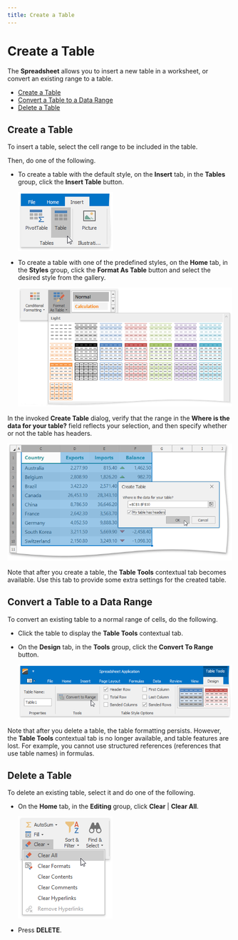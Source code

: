 ```yaml
---
title: Create a Table
---
```

# Create a Table
The **Spreadsheet** allows you to insert a new table in a worksheet, or convert an existing range to a table.
* [Create a Table](#create)
* [Convert a Table to a Data Range](#convert)
* [Delete a Table](#delete)

## <a name="create"/>Create a Table
To insert a table, select the cell range to be included in the table.

Then, do one of the following.
* To create a table with the default style, on the **Insert** tab, in the **Tables** group, click the **Insert Table** button.
	
	![InsertTableButton](../../../images/img22414.png)
* To create a table with one of the predefined styles, on the **Home** tab, in the **Styles** group, click the **Format As Table** button and select the desired style from the gallery.
	
	![Spreadsheet_FormatAsTable](../../../images/img22670.png)

In the invoked **Create Table** dialog, verify that the range in the **Where is the data for your table?** field reflects your selection, and then specify whether or not the table has headers.

![CreateTableDialog](../../../images/img22409.png)

Note that after you create a table, the **Table Tools** contextual tab becomes available. Use this tab to provide some extra settings for the created table.

## <a name="convert"/>Convert a Table to a Data Range
To convert an existing table to a normal range of cells, do the following.
* Click the table to display the **Table Tools** contextual tab.
* On the **Design** tab, in the **Tools** group, click the **Convert To Range** button.
	
	![Spreadsheet_ConvertToRange](../../../images/img22671.png)

Note that after you delete a table, the table formatting persists. However, the **Table Tools** contextual tab is no longer available, and table features are lost. For example, you cannot use structured references (references that use table names) in formulas.

## <a name="delete"/>Delete a Table
To delete an existing table, select it and do one of the following.
* On the **Home** tab, in the **Editing** group, click **Clear** | **Clear All**.
	
	![Spreadsheet_ClearAllButton](../../../images/img22697.png)
* Press **DELETE**.